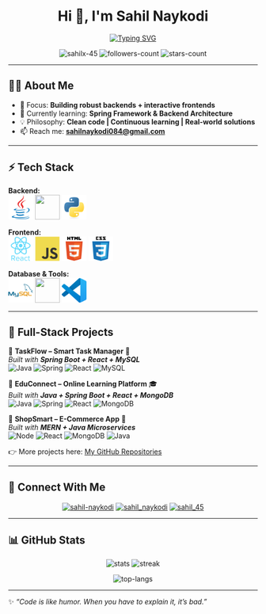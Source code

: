 <h1 align="center">Hi 👋, I'm Sahil Naykodi</h1>

<p align="center">
  <a href="https://github.com/DenverCoder1/readme-typing-svg">
    <img src="https://readme-typing-svg.herokuapp.com?font=Fira+Code&size=28&pause=1000&color=00C4FF&center=true&vCenter=true&width=650&lines=Full-Stack+Developer;Java+Enthusiast;Turning+Logic+Into+Innovation" alt="Typing SVG" />
  </a>
</p>


<p align="center">
  <img src="https://komarev.com/ghpvc/?username=sahilx-45&label=Profile%20views&color=0e75b6&style=flat" alt="sahilx-45" />
  <img src="https://img.shields.io/github/followers/sahilx-45?label=Followers&style=social" alt="followers-count" />
  <img src="https://img.shields.io/github/stars/sahilx-45?label=Stars" alt="stars-count" />
</p>

---

## 👨‍💻 About Me  

- 🎯 Focus: **Building robust backends + interactive frontends**  
- 🌱 Currently learning: **Spring Framework & Backend Architecture**  
- 💡 Philosophy: **Clean code | Continuous learning | Real-world solutions**  
- 📫 Reach me: **sahilnaykodi084@gmail.com**  

---

## ⚡ Tech Stack  

**Backend:**  
<img src="https://raw.githubusercontent.com/devicons/devicon/master/icons/java/java-original.svg" width="50" height="50"/> 
<img src="https://www.vectorlogo.zone/logos/springio/springio-icon.svg" width="50" height="50"/> 
<img src="https://raw.githubusercontent.com/devicons/devicon/master/icons/python/python-original.svg" width="50" height="50"/>  

**Frontend:**  
<img src="https://raw.githubusercontent.com/devicons/devicon/master/icons/react/react-original-wordmark.svg" width="50" height="50"/> 
<img src="https://raw.githubusercontent.com/devicons/devicon/master/icons/javascript/javascript-original.svg" width="50" height="50"/> 
<img src="https://raw.githubusercontent.com/devicons/devicon/master/icons/html5/html5-original-wordmark.svg" width="50" height="50"/> 
<img src="https://raw.githubusercontent.com/devicons/devicon/master/icons/css3/css3-original-wordmark.svg" width="50" height="50"/>  

**Database & Tools:**  
<img src="https://raw.githubusercontent.com/devicons/devicon/master/icons/mysql/mysql-original-wordmark.svg" width="50" height="50"/> 
<img src="https://www.vectorlogo.zone/logos/git-scm/git-scm-icon.svg" width="50" height="50"/> 
<img src="https://raw.githubusercontent.com/devicons/devicon/master/icons/vscode/vscode-original.svg" width="50" height="50"/>  


---

## 🚀 Full-Stack Projects  

🔹 **TaskFlow – Smart Task Manager** 📝  
_Built with **Spring Boot + React + MySQL**_  
![Java](https://img.shields.io/badge/Java-orange?logo=java) ![Spring](https://img.shields.io/badge/SpringBoot-green?logo=springboot) ![React](https://img.shields.io/badge/React-blue?logo=react) ![MySQL](https://img.shields.io/badge/MySQL-teal?logo=mysql)  

🔹 **EduConnect – Online Learning Platform** 🎓  
_Built with **Java + Spring Boot + React + MongoDB**_  
![Java](https://img.shields.io/badge/Java-orange?logo=java) ![Spring](https://img.shields.io/badge/SpringBoot-green?logo=springboot) ![React](https://img.shields.io/badge/React-blue?logo=react) ![MongoDB](https://img.shields.io/badge/MongoDB-darkgreen?logo=mongodb)  

🔹 **ShopSmart – E-Commerce App** 🛒  
_Built with **MERN + Java Microservices**_  
![Node](https://img.shields.io/badge/Node.js-darkgreen?logo=node.js) ![React](https://img.shields.io/badge/React-blue?logo=react) ![MongoDB](https://img.shields.io/badge/MongoDB-darkgreen?logo=mongodb) ![Java](https://img.shields.io/badge/Java-orange?logo=java)  

👉 More projects here: [My GitHub Repositories](https://github.com/sahilx-45?tab=repositories)  

---

## 🤝 Connect With Me  

<p align="center">
  <a href="https://linkedin.com/in/sahil-naykodi" target="blank"><img align="center" src="https://raw.githubusercontent.com/rahuldkjain/github-profile-readme-generator/master/src/images/icons/Social/linked-in-alt.svg" alt="sahil-naykodi" height="40" width="40" /></a>
  <a href="https://instagram.com/sahil_naykodi" target="blank"><img align="center" src="https://raw.githubusercontent.com/rahuldkjain/github-profile-readme-generator/master/src/images/icons/Social/instagram.svg" alt="sahil_naykodi" height="40" width="40" /></a>
  <a href="https://www.leetcode.com/sahil_45" target="blank"><img align="center" src="https://raw.githubusercontent.com/rahuldkjain/github-profile-readme-generator/master/src/images/icons/Social/leet-code.svg" alt="sahil_45" height="40" width="40" /></a>
</p>

---

## 📊 GitHub Stats  

<p align="center">
  <img src="https://github-readme-stats.vercel.app/api?username=sahilx-45&show_icons=true&theme=radical" alt="stats"/>
  <img src="https://github-readme-streak-stats.herokuapp.com/?user=sahilx-45&theme=radical" alt="streak"/>
</p>  

<p align="center">
  <img src="https://github-readme-stats.vercel.app/api/top-langs?username=sahilx-45&show_icons=true&locale=en&layout=compact&theme=radical" alt="top-langs"/>
</p>

---

✨ _“Code is like humor. When you have to explain it, it’s bad.”_

